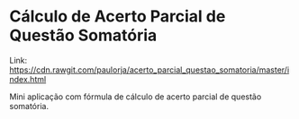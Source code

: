 # Cálculo de Acerto Parcial de Questão Somatória

Link:
https://cdn.rawgit.com/paulorja/acerto_parcial_questao_somatoria/master/index.html

Mini aplicação com fórmula de cálculo de acerto parcial de questão somatória.
